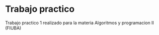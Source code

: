 # Trabajo practico  

Trabajo practico 1 realizado para la materia Algoritmos y programacion II (FIUBA)

